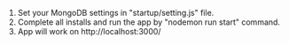 1) Set your MongoDB settings in "startup/setting.js" file.
2) Complete all installs and run the app by "nodemon run start" command.
3) App will work on http://localhost:3000/
